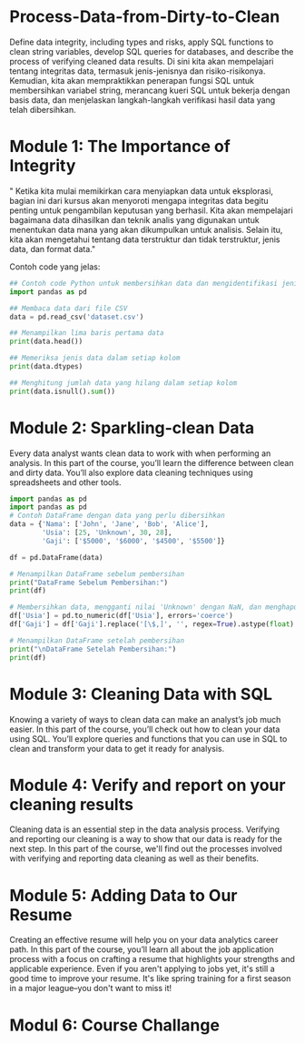 # Process-Data-from-Dirty-to-Clean
Define data integrity, including types and risks, apply SQL functions to clean string variables, develop SQL queries for databases, and describe the process of verifying cleaned data results.
Di sini kita akan mempelajari tentang integritas data, termasuk jenis-jenisnya dan risiko-risikonya. Kemudian, kita akan mempraktikkan penerapan fungsi SQL untuk membersihkan variabel string, merancang kueri SQL untuk bekerja dengan basis data, dan menjelaskan langkah-langkah verifikasi hasil data yang telah dibersihkan.

# Module 1: The Importance of Integrity
" Ketika kita mulai memikirkan cara menyiapkan data untuk eksplorasi, bagian ini dari kursus akan menyoroti mengapa integritas data begitu penting untuk pengambilan keputusan yang berhasil. Kita akan mempelajari bagaimana data dihasilkan dan teknik analis yang digunakan untuk menentukan data mana yang akan dikumpulkan untuk analisis. Selain itu, kita akan mengetahui tentang data terstruktur dan tidak terstruktur, jenis data, dan format data." 

Contoh code yang jelas:
```python
## Contoh code Python untuk membersihkan data dan mengidentifikasi jenis data
import pandas as pd

## Membaca data dari file CSV
data = pd.read_csv('dataset.csv')

## Menampilkan lima baris pertama data
print(data.head())

## Memeriksa jenis data dalam setiap kolom
print(data.dtypes)

## Menghitung jumlah data yang hilang dalam setiap kolom
print(data.isnull().sum())
```

# Module 2: Sparkling-clean Data
Every data analyst wants clean data to work with when performing an analysis. In this part of the course, you’ll learn the difference between clean and dirty data. You’ll also explore data cleaning techniques using spreadsheets and other tools.

```python
import pandas as pd
import pandas as pd
# Contoh DataFrame dengan data yang perlu dibersihkan
data = {'Nama': ['John', 'Jane', 'Bob', 'Alice'],
        'Usia': [25, 'Unknown', 30, 28],
        'Gaji': ['$5000', '$6000', '$4500', '$5500']}

df = pd.DataFrame(data)

# Menampilkan DataFrame sebelum pembersihan
print("DataFrame Sebelum Pembersihan:")
print(df)

# Membersihkan data, mengganti nilai 'Unknown' dengan NaN, dan menghapus simbol dollar dari kolom 'Gaji'
df['Usia'] = pd.to_numeric(df['Usia'], errors='coerce')
df['Gaji'] = df['Gaji'].replace('[\$,]', '', regex=True).astype(float)

# Menampilkan DataFrame setelah pembersihan
print("\nDataFrame Setelah Pembersihan:")
print(df)
```
# Module 3: Cleaning Data with SQL
Knowing a variety of ways to clean data can make an analyst’s job much easier. In this part of the course, you’ll check out how to clean your data using SQL. You’ll explore queries and functions that you can use in SQL to clean and transform your data to get it ready for analysis.

# Module 4: Verify and report on your cleaning results
Cleaning data is an essential step in the data analysis process. Verifying and reporting our cleaning is a way to show that our data is ready for the next step. In this part of the course, we'll find out the processes involved with verifying and reporting data cleaning as well as their benefits.

# Module 5: Adding Data to Our Resume
Creating an effective resume will help you on your data analytics career path. In this part of the course, you’ll learn all about the job application process with a focus on crafting a resume that highlights your strengths and applicable experience. Even if you aren't applying to jobs yet, it's still a good time to improve your resume. It's like spring training for a first season in a major league–you don't want to miss it!

# Modul 6: Course Challange
